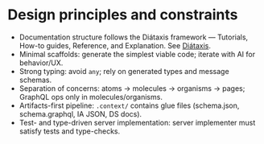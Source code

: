 # Design principles and constraints

- Documentation structure follows the Diátaxis framework — Tutorials, How-to guides, Reference, and Explanation. See [Diátaxis](https://diataxis.fr/).
- Minimal scaffolds: generate the simplest viable code; iterate with AI for behavior/UX.
- Strong typing: avoid `any`; rely on generated types and message schemas.
- Separation of concerns: atoms → molecules → organisms → pages; GraphQL ops only in molecules/organisms.
- Artifacts-first pipeline: `.context/` contains glue files (schema.json, schema.graphql, IA JSON, DS docs).
- Test- and type-driven server implementation: server implementer must satisfy tests and type-checks.

